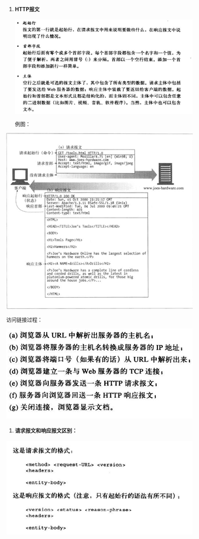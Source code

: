 1. #### **HTTP报文**

   ![](/assets/import.png)

   例图：

![](/assets/import1.png)

访问链接过程：

![](/assets/import3.png)

1. #### **请求报文和响应报文区别：**

![](/assets/import4.png)

